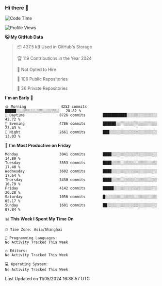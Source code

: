 ### Hi there 👋

<!--
**qbosen/qbosen** is a ✨ _special_ ✨ repository because its `README.md` (this file) appears on your GitHub profile.

Here are some ideas to get you started:

- 🔭 I’m currently working on ...
- 🌱 I’m currently learning ...
- 👯 I’m looking to collaborate on ...
- 🤔 I’m looking for help with ...
- 💬 Ask me about ...
- 📫 How to reach me: ...
- 😄 Pronouns: ...
- ⚡ Fun fact: ...
-->

<!--START_SECTION:waka-->
![Code Time](http://img.shields.io/badge/Code%20Time-2%2C111%20hrs%2036%20mins-blue)

![Profile Views](http://img.shields.io/badge/Profile%20Views-0-blue)

**🐱 My GitHub Data** 

> 📦 437.5 kB Used in GitHub's Storage 
 > 
> 🏆 119 Contributions in the Year 2024
 > 
> 🚫 Not Opted to Hire
 > 
> 📜 106 Public Repositories 
 > 
> 🔑 36 Private Repositories 
 > 
**I'm an Early 🐤** 

```text
🌞 Morning                4252 commits        █████░░░░░░░░░░░░░░░░░░░░   20.82 % 
🌆 Daytime                8726 commits        ███████████░░░░░░░░░░░░░░   42.72 % 
🌃 Evening                4786 commits        ██████░░░░░░░░░░░░░░░░░░░   23.43 % 
🌙 Night                  2661 commits        ███░░░░░░░░░░░░░░░░░░░░░░   13.03 % 
```
📅 **I'm Most Productive on Friday** 

```text
Monday                   3041 commits        ████░░░░░░░░░░░░░░░░░░░░░   14.89 % 
Tuesday                  3553 commits        ████░░░░░░░░░░░░░░░░░░░░░   17.40 % 
Wednesday                3602 commits        ████░░░░░░░░░░░░░░░░░░░░░   17.64 % 
Thursday                 3430 commits        ████░░░░░░░░░░░░░░░░░░░░░   16.79 % 
Friday                   4142 commits        █████░░░░░░░░░░░░░░░░░░░░   20.28 % 
Saturday                 1056 commits        █░░░░░░░░░░░░░░░░░░░░░░░░   05.17 % 
Sunday                   1601 commits        ██░░░░░░░░░░░░░░░░░░░░░░░   07.84 % 
```


📊 **This Week I Spent My Time On** 

```text
🕑︎ Time Zone: Asia/Shanghai

💬 Programming Languages: 
No Activity Tracked This Week

🔥 Editors: 
No Activity Tracked This Week

💻 Operating System: 
No Activity Tracked This Week
```


 Last Updated on 11/05/2024 16:38:57 UTC
<!--END_SECTION:waka-->
